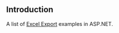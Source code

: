 ## Introduction
A list of [Excel Export](https://harshmatharu.com/blog/excel-export-in-aspnet) examples in ASP.NET.
